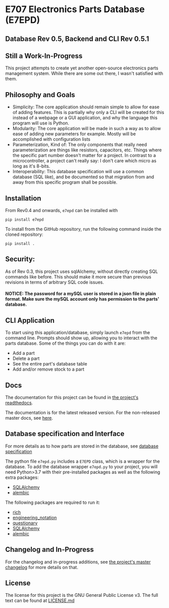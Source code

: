 # E707 Electronics Parts Database (E7EPD)
## Database Rev 0.5, Backend and CLI Rev 0.5.1
## Still a Work-In-Progress

This project attempts to create yet another open-source electronics parts management system. While there are some out
there, I wasn't satisfied with them.

## Philosophy and Goals
- Simplicity: The core application should remain simple to allow for ease of adding features. This is partially
  why only a CLI will be created for this instead of a webpage or a GUI application, and why the language this program
  will use is Python.
- Modularity: The core application will be made in such a way as to allow ease of adding new parameters for example.
  Mostly will be accomplished with configuration lists
- Parameterization, Kind of: The only components that really need parameterization are things like resistors, capacitors, etc.
  Things where the specific part number doesn't matter for a project. 
  In contrast to a microcontroller, a project can't really say: I don't care which micro as long as it's 8-bits.
- Interoperability: This database specification will use a common database (SQL like), and be documented so that
  migration from and away from this specific program shall be possible.

## Installation
From Rev0.4 and onwards, `e7epd` can be installed with
```
pip install e7epd
```
To install from the GitHub repository, run the following command inside the cloned repository:
```
pip install .
```
  
## Security:
As of Rev 0.3, this project uses sqlAlchemy, without directly creating SQL commands like before. This should make it more
secure than previous revisions in terms of arbitrary SQL code issues.
#### NOTICE: The password for a mySQL user is stored in a json file in plain format. Make sure the mySQL account only has permission to the parts' database.

## CLI Application
To start using this application/database, simply launch `e7epd` from the command line. Prompts should show up, allowing you to interact with the 
parts database. Some of the things you can do with it are:
- Add a part
- Delete a part
- See the entire part's database table
- Add and/or remove stock to a part

## Docs
The documentation for this project can be found in [the project's readthedocs](https://e7epd.readthedocs.io/).

The documentation is for the latest released version. For the non-released master docs, see [here](https://e7epd.readthedocs.io/en/latest/).

## Database specification and Interface
For more details as to how parts are stored in the database, see [database specification](https://e7epd.readthedocs.io/en/latest/database_spec.html)

The python file `e7epd.py` includes a `E7EPD` class, which is a wrapper for the database.
To add the database wrapper `e7epd.py` to your project, you will need Python>3.7 with their pre-installed packages as well as the following extra packages:
- [SQLAlchemy](https://pypi.org/project/SQLAlchemy/)
- [alembic](https://pypi.org/project/alembic/)
  
The following packages are required to run it:
- [rich](https://pypi.org/project/rich/)
- [engineering_notation](https://pypi.org/project/engineering-notation/)
- [questionary](https://pypi.org/project/questionary/)
- [SQLAlchemy](https://pypi.org/project/SQLAlchemy/)
- [alembic](https://pypi.org/project/alembic/)

## Changelog and In-Progress
For the changelog and in-progress additions, see [the project's master changelog](https://e7epd.readthedocs.io/en/latest/changelog.html) for more details on that.

## License

The license for this project is the GNU General Public License v3. The full text can be found at [LICENSE.md](LICENSE.md)
